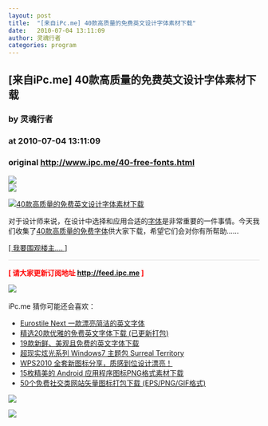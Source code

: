 ```yaml
---
layout: post
title:  "[来自iPc.me] 40款高质量的免费英文设计字体素材下载"
date:   2010-07-04 13:11:09
author: 灵魂行者
categories: program
---
```


## [来自iPc.me] 40款高质量的免费英文设计字体素材下载
### by 灵魂行者
### at 2010-07-04 13:11:09
### original <http://www.ipc.me/40-free-fonts.html>

<p><a href="http://feedads.g.doubleclick.net/~a/h_bE_Ao31LgHsJThLHOYh71ZDL0/0/da"><img src="http://feedads.g.doubleclick.net/~a/h_bE_Ao31LgHsJThLHOYh71ZDL0/0/di" border="0" ismap></a><br>
<a href="http://feedads.g.doubleclick.net/~a/h_bE_Ao31LgHsJThLHOYh71ZDL0/1/da"><img src="http://feedads.g.doubleclick.net/~a/h_bE_Ao31LgHsJThLHOYh71ZDL0/1/di" border="0" ismap></a></p><div><a href="http://www.ipc.me/40-free-fonts.html"><img alt="40款高质量的免费英文设计字体素材下载" src="http://img.ipc.me/uploads/2010/img/c66b75553608_B54B/40font.jpg" border="0"></a></div><div><p><p>对于设计师来说，在设计中选择和应用合适的<a href="http://www.ipc.me/40-free-fonts.html">字体</a>是非常重要的一件事情。今天我们收集了<a href="http://www.ipc.me/40-free-fonts.html">40款高质量的免费字体</a><strong></strong>供大家下载，希望它们会对你有所帮助……</p></p><p><a href="http://www.ipc.me/40-free-fonts.html">[  我要围观楼主....  ]</a></p></div><div><hr style="border:1px solid rgb(238,238,238);height:0pt"><p><strong style="color:rgb(255,0,0)">[ 请大家更新订阅地址 <a title="iPc.me 订阅地址" href="http://feed.ipc.me">http://feed.ipc.me</a>  ]</strong></p><a href="http://www.iplaysoft.com/go/vancl"><img src="http://union.vancl.com/adpic.aspx?w=460&amp;h=200" border="0"></a></div><div><br>iPc.me 猜你可能还会喜欢：<ul><li><a href="http://www.ipc.me/eurostile-next.html">Eurostile Next 一款漂亮简洁的英文字体</a></li><li><a href="http://www.ipc.me/20-good-english-fonts.html">精选20款优雅的免费英文字体下载 (已更新打包)</a></li><li><a href="http://www.ipc.me/19-fresh-fonts.html">19款新鲜、美观且免费的英文字体下载</a></li><li><a href="http://www.ipc.me/surreal-territory-themepack.html">超现实炫光系列 Windows7 主题包 Surreal Territory</a></li><li><a href="http://www.ipc.me/wps2010-icons.html">WPS2010 全套新图标分享，质感到位设计漂亮！</a></li><li><a href="http://www.ipc.me/android-application-icons-set.html">15枚精美的 Android 应用程序图标PNG格式素材下载</a></li><li><a href="http://www.ipc.me/50-free-vector-social-media-icons.html">50个免费社交类网站矢量图标打包下载 (EPS/PNG/GIF格式)</a></li></ul></div><img src="http://img.tongji.linezing.com/1805077/tongji.gif"><img src="http://www1.feedsky.com/t1/387715509/ipcme/feedsky/s.gif?r=http://www.ipc.me/40-free-fonts.html" border="0" height="0" width="0"><p><a href="http://www1.feedsky.com/r/l/feedsky/ipcme/387715509/art01.html"><img border="0" ismap src="http://www1.feedsky.com/r/i/feedsky/ipcme/387715509/art01.gif"></a></p>